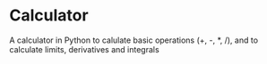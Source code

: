 # Calculator

A calculator in Python to calulate basic operations (+, -, *, /), and to calculate limits, derivatives and integrals
